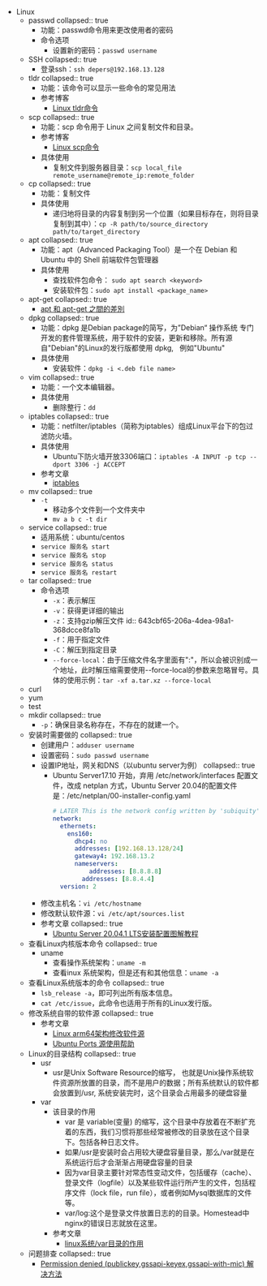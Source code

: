 - Linux
	- passwd
	  collapsed:: true
		- 功能：passwd命令用来更改使用者的密码
		- 命令选项
			- 设置新的密码：`passwd username`
	- SSH
	  collapsed:: true
		- 登录ssh：`ssh depers@192.168.13.128`
	- tldr
	  collapsed:: true
		- 功能：该命令可以显示一些命令的常见用法
		- 参考博客
			- [Linux tldr命令](https://lanlan2017.github.io/blog/42d91331/)
	- scp
	  collapsed:: true
		- 功能：scp 命令用于 Linux 之间复制文件和目录。
		- 参考博客
			- [Linux scp命令](https://www.runoob.com/linux/linux-comm-scp.html)
		- 具体使用
			- 复制文件到服务器目录：`scp local_file remote_username@remote_ip:remote_folder`
	- cp
	  collapsed:: true
		- 功能：复制文件
		- 具体使用
			- 递归地将目录的内容复制到另一个位置（如果目标存在，则将目录复制到其中）：`cp -R path/to/source_directory path/to/target_directory`
	- apt
	  collapsed:: true
		- 功能：apt（Advanced Packaging Tool）是一个在 Debian 和 Ubuntu 中的 Shell 前端软件包管理器
		- 具体使用
			- 查找软件包命令： `sudo apt search <keyword>`
			- 安装软件包：`sudo apt install <package_name>`
	- apt-get
	  collapsed:: true
		- [apt 和 apt-get 之間的差別](https://clay-atlas.com/blog/2021/12/03/linux-apt-get-difference/)
	- dpkg
	  collapsed:: true
		- 功能：dpkg 是Debian package的简写，为”Debian“ 操作系统 专门开发的套件管理系统，用于软件的安装，更新和移除。所有源自"Debian"的Linux的发行版都使用 dpkg,   例如"Ubuntu"
		- 具体使用
			- 安装软件：`dpkg -i <.deb file name>`
	- vim
	  collapsed:: true
		- 功能：一个文本编辑器。
		- 具体使用
			- 删除整行：`dd`
	- iptables
	  collapsed:: true
		- 功能：netfilter/iptables（简称为iptables）组成Linux平台下的包过滤防火墙。
		- 具体使用
			- Ubuntu下防火墙开放3306端口：`iptables -A INPUT -p tcp --dport 3306 -j ACCEPT`
		- 参考文章
			- [iptables](https://wangchujiang.com/linux-command/c/iptables.html)
	- mv
	  collapsed:: true
		- `-t`
			- 移动多个文件到一个文件夹中
			- `mv a b c -t dir`
	- service
	  collapsed:: true
		- 适用系统：ubuntu/centos
		- `service 服务名 start`
		- `service 服务名 stop`
		- `service 服务名 status`
		- `service 服务名 restart`
	- tar
	  collapsed:: true
		- 命令选项
			- `-x`：表示解压
			- `-v`：获得更详细的输出
			- `-z`：支持gzip解压文件
			  id:: 643cbf65-206a-4dea-98a1-368dcce8fa1b
			- `-f`：用于指定文件
			- `-C`：解压到指定目录
			- `--force-local`：由于压缩文件名字里面有":"，所以会被识别成一个地址，此时解压缩需要使用--force-local的参数来忽略冒号。具体的使用示例：`tar -xf a.tar.xz --force-local`
	- curl
	- yum
	- test
	- mkdir
	  collapsed:: true
		- `-p`：确保目录名称存在，不存在的就建一个。
	- 安装时需要做的
	  collapsed:: true
		- 创建用户：`adduser username`
		- 设置密码：`sudo passwd username`
		- 设置IP地址，网关和DNS（以ubuntu server为例）
		  collapsed:: true
			- Ubuntu Server17.10 开始，弃用 /etc/network/interfaces 配置文件，改成 netplan ⽅式，Ubuntu Server 20.04的配置⽂件是：/etc/netplan/00-installer-config.yaml
			  ```yaml
			  # LATER This is the network config written by 'subiquity'
			  network:
			    ethernets:
			      ens160:
			        dhcp4: no
			        addresses: [192.168.13.128/24]
			        gateway4: 192.168.13.2
			        nameservers:
			        	addresses: [8.8.8.8]
			          addresses: [8.8.4.4]
			    version: 2
			  ```
		- 修改主机名：`vi /etc/hostname`
		- 修改默认软件源：`vi /etc/apt/sources.list`
		- 参考文章
		  collapsed:: true
			- [Ubuntu Server 20.04.1 LTS安装配置图解教程](https://www.osyunwei.com/archives/10727.html)
	- 查看Linux内核版本命令
	  collapsed:: true
		- uname
			- 查看操作系统架构：`uname -m`
			- 查看inux 系统架构，但是还有和其他信息：`uname -a`
	- 查看Linux系统版本的命令
	  collapsed:: true
		- `lsb_release -a`，即可列出所有版本信息。
		- `cat /etc/issue`，此命令也适用于所有的Linux发行版。
	- 修改系统自带的软件源
	  collapsed:: true
		- 参考文章
			- [Linux arm64架构修改软件源 ](https://blog.csdn.net/weixin_42328170/article/details/107411026)
			- [Ubuntu Ports 源使用帮助](https://mirrors.ustc.edu.cn/help/ubuntu-ports.html)
	- Linux的目录结构
	  collapsed:: true
		- usr
			- usr是Unix Software Resource的缩写， 也就是Unix操作系统软件资源所放置的目录，而不是用户的数据；所有系统默认的软件都会放置到/usr, 系统安装完时，这个目录会占用最多的硬盘容量
		- var
			- 该目录的作用
				- var 是 variable(变量) 的缩写，这个目录中存放着在不断扩充着的东西，我们习惯将那些经常被修改的目录放在这个目录下。包括各种日志文件。
				- 如果/usr是安装时会占用较大硬盘容量目录，那么/var就是在系统运行后才会渐渐占用硬盘容量的目录
				- 因为var目录主要针对常态性变动文件，包括缓存（cache）、登录文件（logfile）以及某些软件运行所产生的文件，包括程序文件（lock file，run file），或者例如Mysql数据库的文件等。
				- var/log:这个是登录文件放置日志的的目录。Homestead中nginx的错误日志就放在这里。
			- 参考文章
				- [linux系统/var目录的作用](https://www.cnblogs.com/Renyi-Fan/p/11504111.html)
	- 问题排查
	  collapsed:: true
		- [Permission denied (publickey,gssapi-keyex,gssapi-with-mic) 解决方法](https://blog.csdn.net/albertjone/article/details/84946557)